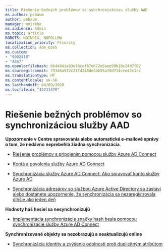 ```yaml
---
title: Riešenie bežných problémov so synchronizáciou služby AAD
ms.author: pebaum
author: pebaum
manager: mnirkhe
ms.audience: Admin
ms.topic: article
ROBOTS: NOINDEX, NOFOLLOW
localization_priority: Priority
ms.collection: Adm_O365
ms.custom:
- "9002418"
- "4867"
ms.openlocfilehash: bb44841a83e76cef67eb72e9aee99b18c24d7f02
ms.sourcegitcommit: 75346a972c2174248de3bb55a19d714cee43c1cc
ms.translationtype: HT
ms.contentlocale: sk-SK
ms.lasthandoff: 04/09/2020
ms.locfileid: "43211470"
---
```

# <a name="solutions-to-common-aad-synchronization-problems"></a>Riešenie bežných problémov so synchronizáciou služby AAD

**Upozornenie v Centre spravovania alebo automatické e-mailové správy o tom, že nedávno neprebehla žiadna synchronizácia**.

- [Riešenie problémov s pripojením pomocou služby Azure AD Connect](https://docs.microsoft.com/azure/active-directory/hybrid/tshoot-connect-connectivity)

- [Kontá a povolenia služby Azure AD Connect](https://go.microsoft.com/fwlink/p/?LinkId=820598)

- [Synchronizácia služby Azure AD Connect: Ako spravovať konto služby Azure AD](https://docs.microsoft.com/azure/active-directory/hybrid/how-to-connect-azureadaccount)

- [Synchronizácia adresárov so službou Azure Active Directory sa zastaví alebo dostanete upozornenie, že synchronizácia sa nezaregistrovala dlhšie ako jeden deň](https://support.microsoft.com/help/2882421/directory-synchronization-to-azure-active-directory-stops-or-you-re-warned-that-sync-hasn-t-registered-in-more-than-a-day)
 
**Hodnoty haš hesiel sa nesynchronizujú**

- [Implementácia synchronizácie značky hash hesla pomocou synchronizácie služby Azure AD Connect](https://docs.microsoft.com/azure/active-directory/hybrid/how-to-connect-password-hash-synchronization)

**Synchronizované objekty sa nezobrazujú a neaktualizujú online**

- [Synchronizácia identity a zvýšenie odolnosti proti duplicitným atribútom](https://docs.microsoft.com/azure/active-directory/hybrid/how-to-connect-syncservice-duplicate-attribute-resiliency)
